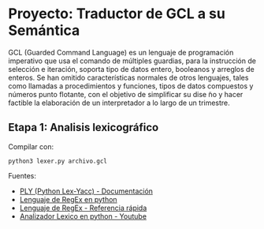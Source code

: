 # Proyecto: Traductor de GCL a su Semántica

GCL (Guarded Command Language) es un lenguaje de programación imperativo que usa el comando de
múltiples guardias, para la instrucción de selección e iteración, soporta tipo de datos entero, booleanos
y arreglos de enteros. Se han omitido características normales de otros lenguajes, tales como llamadas
a procedimientos y funciones, tipos de datos compuestos y números punto flotante, con el objetivo de
simplificar su dise ̃no y hacer factible la elaboración de un interpretador a lo largo de un trimestre.

## Etapa 1: Analisis lexicográfico

Compilar con:
```
python3 lexer.py archivo.gcl
```

Fuentes:

- [PLY (Python Lex-Yacc) - Documentación](https://www.dabeaz.com/ply/ply.html)
- [Lenguaje de RegEx en python](https://docs.python.org/es/3/library/re.html)
- [Lenguaje de RegEx - Referencia rápida](https://learn.microsoft.com/es-es/dotnet/standard/base-types/regular-expression-language-quick-reference)
- [Analizador Lexico en python - Youtube](https://www.youtube.com/watch?v=gWrmCOTrtrs)
